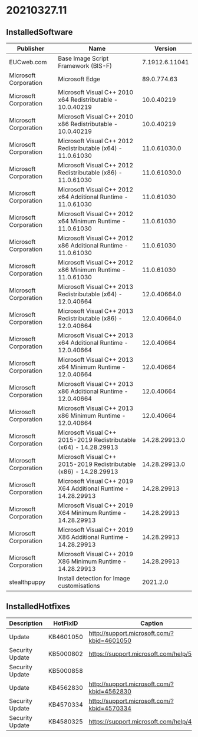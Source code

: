 ﻿# 20210327.11

## InstalledSoftware

| Publisher             | Name                                                               | Version        |
| --------------------- | ------------------------------------------------------------------ | -------------- |
| EUCweb.com            | Base Image Script Framework (BIS-F)                                | 7.1912.6.11041 |
| Microsoft Corporation | Microsoft Edge                                                     | 89.0.774.63    |
| Microsoft Corporation | Microsoft Visual C++ 2010  x64 Redistributable - 10.0.40219        | 10.0.40219     |
| Microsoft Corporation | Microsoft Visual C++ 2010  x86 Redistributable - 10.0.40219        | 10.0.40219     |
| Microsoft Corporation | Microsoft Visual C++ 2012 Redistributable (x64) - 11.0.61030       | 11.0.61030.0   |
| Microsoft Corporation | Microsoft Visual C++ 2012 Redistributable (x86) - 11.0.61030       | 11.0.61030.0   |
| Microsoft Corporation | Microsoft Visual C++ 2012 x64 Additional Runtime - 11.0.61030      | 11.0.61030     |
| Microsoft Corporation | Microsoft Visual C++ 2012 x64 Minimum Runtime - 11.0.61030         | 11.0.61030     |
| Microsoft Corporation | Microsoft Visual C++ 2012 x86 Additional Runtime - 11.0.61030      | 11.0.61030     |
| Microsoft Corporation | Microsoft Visual C++ 2012 x86 Minimum Runtime - 11.0.61030         | 11.0.61030     |
| Microsoft Corporation | Microsoft Visual C++ 2013 Redistributable (x64) - 12.0.40664       | 12.0.40664.0   |
| Microsoft Corporation | Microsoft Visual C++ 2013 Redistributable (x86) - 12.0.40664       | 12.0.40664.0   |
| Microsoft Corporation | Microsoft Visual C++ 2013 x64 Additional Runtime - 12.0.40664      | 12.0.40664     |
| Microsoft Corporation | Microsoft Visual C++ 2013 x64 Minimum Runtime - 12.0.40664         | 12.0.40664     |
| Microsoft Corporation | Microsoft Visual C++ 2013 x86 Additional Runtime - 12.0.40664      | 12.0.40664     |
| Microsoft Corporation | Microsoft Visual C++ 2013 x86 Minimum Runtime - 12.0.40664         | 12.0.40664     |
| Microsoft Corporation | Microsoft Visual C++ 2015-2019 Redistributable (x64) - 14.28.29913 | 14.28.29913.0  |
| Microsoft Corporation | Microsoft Visual C++ 2015-2019 Redistributable (x86) - 14.28.29913 | 14.28.29913.0  |
| Microsoft Corporation | Microsoft Visual C++ 2019 X64 Additional Runtime - 14.28.29913     | 14.28.29913    |
| Microsoft Corporation | Microsoft Visual C++ 2019 X64 Minimum Runtime - 14.28.29913        | 14.28.29913    |
| Microsoft Corporation | Microsoft Visual C++ 2019 X86 Additional Runtime - 14.28.29913     | 14.28.29913    |
| Microsoft Corporation | Microsoft Visual C++ 2019 X86 Minimum Runtime - 14.28.29913        | 14.28.29913    |
| stealthpuppy          | Install detection for Image customisations                         | 2021.2.0       |

## InstalledHotfixes

| Description     | HotFixID  | Caption                                    |
| --------------- | --------- | ------------------------------------------ |
| Update          | KB4601050 | http://support.microsoft.com/?kbid=4601050 |
| Security Update | KB5000802 | https://support.microsoft.com/help/5000802 |
| Security Update | KB5000858 |                                            |
| Update          | KB4562830 | http://support.microsoft.com/?kbid=4562830 |
| Security Update | KB4570334 | http://support.microsoft.com/?kbid=4570334 |
| Security Update | KB4580325 | https://support.microsoft.com/help/4580325 |